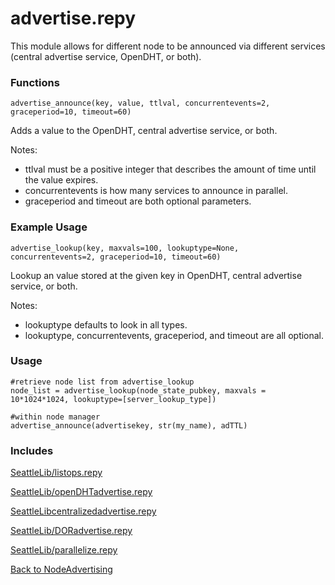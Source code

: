 # advertise.repy

This module allows for different node to be announced via different services (central advertise service, OpenDHT, or both).

### Functions
```
advertise_announce(key, value, ttlval, concurrentevents=2, graceperiod=10, timeout=60)
```
   Adds a value to the OpenDHT, central advertise service, or both.

   Notes:
   * ttlval must be a positive integer that describes the amount of time until the value expires.
   * concurrentevents is how many services to announce in parallel.
   * graceperiod and timeout are both optional parameters.

### Example Usage

```
advertise_lookup(key, maxvals=100, lookuptype=None, concurrentevents=2, graceperiod=10, timeout=60)
```
   Lookup an value stored at the given key in OpenDHT, central advertise service, or both.

   Notes:
   * lookuptype defaults to look in all types.
   * lookuptype, concurrentevents, graceperiod, and timeout are all optional.

### Usage

```
#retrieve node list from advertise_lookup
node_list = advertise_lookup(node_state_pubkey, maxvals = 10*1024*1024, lookuptype=[server_lookup_type])
```

```
#within node manager
advertise_announce(advertisekey, str(my_name), adTTL)
```

### Includes
[SeattleLib/listops.repy](listops.repy.md)

[SeattleLib/openDHTadvertise.repy](openDHTadvertise.repy.md)

[SeattleLibcentralizedadvertise.repy](centralizedadvertise.repy.md)

[SeattleLib/DORadvertise.repy](DORadvertise.repy.md)

[SeattleLib/parallelize.repy](parallelize.repy.md)

[Back to NodeAdvertising](NodeAdvertising.md)
